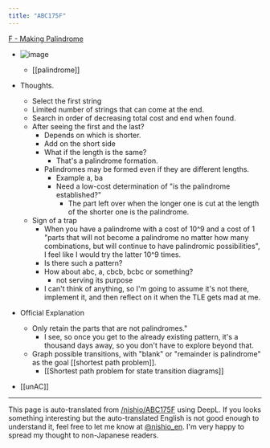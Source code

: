 ```yaml
---
title: "ABC175F"
---
```


[F - Making Palindrome](https://atcoder.jp/contests/abc175/tasks/abc175_f)
- ![image](https://gyazo.com/de4ce184d63017d1bb7b3f0b430e77cc/thumb/1000)
    - [[palindrome]]
- Thoughts.
    - Select the first string
    - Limited number of strings that can come at the end.
    - Search in order of decreasing total cost and end when found.
    - After seeing the first and the last?
        - Depends on which is shorter.
        - Add on the short side
        - What if the length is the same?
            - That's a palindrome formation.
        - Palindromes may be formed even if they are different lengths.
            - Example a, ba
            - Need a low-cost determination of "is the palindrome established?"
                - The part left over when the longer one is cut at the length of the shorter one is the palindrome.
    - Sign of a trap
        - When you have a palindrome with a cost of 10^9 and a cost of 1 "parts that will not become a palindrome no matter how many combinations, but will continue to have palindromic possibilities", I feel like I would try the latter 10^9 times.
        - Is there such a pattern?
        - How about abc, a, cbcb, bcbc or something?
            - not serving its purpose
        - I can't think of anything, so I'm going to assume it's not there, implement it, and then reflect on it when the TLE gets mad at me.
- Official Explanation
    - Only retain the parts that are not palindromes."
        - I see, so once you get to the already existing pattern, it's a thousand days away, so you don't have to explore beyond that.
    - Graph possible transitions, with "blank" or "remainder is palindrome" as the goal [[shortest path problem]].
        - [[Shortest path problem for state transition diagrams]]

- [[unAC]]

---
This page is auto-translated from [/nishio/ABC175F](https://scrapbox.io/nishio/ABC175F) using DeepL. If you looks something interesting but the auto-translated English is not good enough to understand it, feel free to let me know at [@nishio_en](https://twitter.com/nishio_en). I'm very happy to spread my thought to non-Japanese readers.
